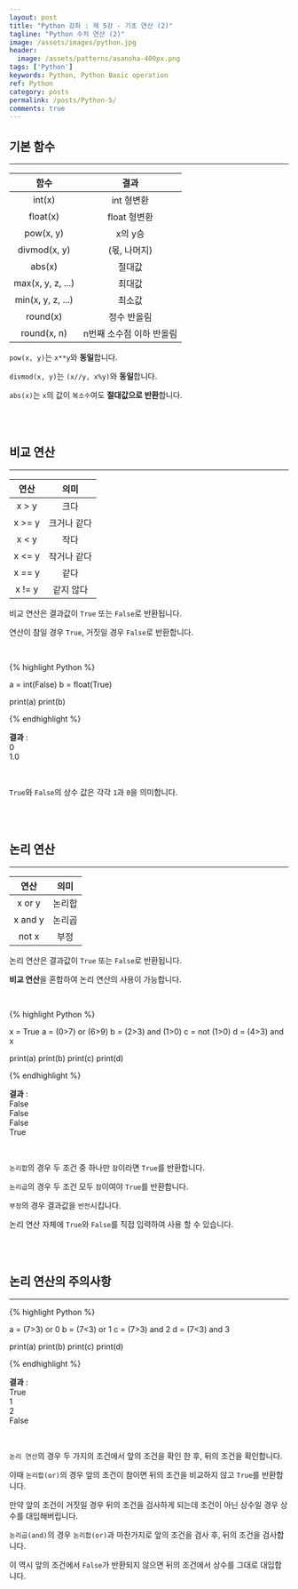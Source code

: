 ```yaml
---
layout: post
title: "Python 강좌 : 제 5강 - 기초 연산 (2)"
tagline: "Python 수치 연산 (2)"
image: /assets/images/python.jpg
header:
  image: /assets/patterns/asanoha-400px.png
tags: ['Python']
keywords: Python, Python Basic operation
ref: Python
category: posts
permalink: /posts/Python-5/
comments: true
---
```


## 기본 함수 ##
----------

|     함수     |     결과     |
|:------------:|:------------:|
|    int(x)    |  int 형변환  |
|   float(x)   | float 형변환 |
|   pow(x, y)  |    x의 y승   |
| divmod(x, y) | (몫, 나머지) |
|    abs(x)    |    절대값    |
|    max(x, y, z, ...)    |    최대값    |
|    min(x, y, z, ...)    |    최소값    |
|    round(x)    |    정수 반올림    |
|    round(x, n)    |    n번째 소수점 이하 반올림    |

`pow(x, y)`는 `x**y`와 **동일**합니다. 

`divmod(x, y)`는 `(x//y, x%y)`와 **동일**합니다.

`abs(x)`는 `x`의 값이 `복소수`여도 **절대값으로 반환**합니다.

<br>
<br>

## 비교 연산 ##
----------

|  연산  |     의미    |
|:------:|:-----------:|
|  x > y |     크다    |
| x >= y | 크거나 같다 |
|  x < y |     작다    |
| x <= y | 작거나 같다 |
| x == y |     같다    |
| x != y |  같지 않다  |

비교 연산은 결과값이 `True` 또는 `False`로 반환됩니다.

연산이 참일 경우 `True`, 거짓일 경우 `False`로 반환합니다.

<br>

{% highlight Python %}

a = int(False)
b = float(True)

print(a)
print(b)

{% endhighlight %}

**결과**
:    
0<br>
1.0<br>

<br>

`True`와 `False`의 상수 값은 각각 `1`과 `0`을 의미합니다.

<br>
<br>

## 논리 연산 ##
----------

|   연산  |  의미  |
|:-------:|:------:|
|  x or y | 논리합 |
| x and y | 논리곱 |
|  not x  |  부정  |

논리 연산은 결과값이 `True` 또는 `False`로 반환됩니다.

**비교 연산**을 혼합하여 논리 연산의 사용이 가능합니다.

<br>

{% highlight Python %}

x = True
a = (0>7) or (6>9)
b = (2>3) and (1>0)
c = not (1>0)
d = (4>3) and x

print(a)
print(b)
print(c)
print(d)

{% endhighlight %}

**결과**
:    
False<br>
False<br>
False<br>
True

<br>

`논리합`의 경우 두 조건 중 하나만 `참`이라면 `True`를 반환합니다.

`논리곱`의 경우 두 조건 모두 `참`이여야 `True`를 반환합니다.

`부정`의 경우 결과값을 `반전`시킵니다.

논리 연산 자체에 `True`와 `False`를 직접 입력하여 사용 할 수 있습니다.

<br>
<br>

## 논리 연산의 주의사항 ##
----------

{% highlight Python %}

a = (7>3) or 0
b = (7<3) or 1
c = (7>3) and 2
d = (7<3) and 3

print(a)
print(b)
print(c)
print(d)

{% endhighlight %}

**결과**
:    
True<br>
1<br>
2<br>
False

<br>

`논리 연산`의 경우 두 가지의 조건에서 앞의 조건을 확인 한 후, 뒤의 조건을 확인합니다.

이때 `논리합(or)`의 경우 앞의 조건이 참이면 뒤의 조건을 비교하지 않고 `True`를 반환합니다.

만약 앞의 조건이 거짓일 경우 뒤의 조건을 검사하게 되는데 조건이 아닌 상수일 경우 상수를 대입해버립니다.

`논리곱(and)`의 경우 `논리합(or)`과 마찬가지로 앞의 조건을 검사 후, 뒤의 조건을 검사합니다.

이 역시 앞의 조건에서 `False`가 반환되지 않으면 뒤의 조건에서 상수를 그대로 대입합니다.
